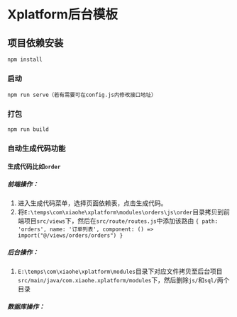 # Xplatform后台模板

## 项目依赖安装
```
npm install
```

### 启动
```
npm run serve（若有需要可在config.js内修改接口地址）
```

### 打包
```
npm run build
```

### 自动生成代码功能
#### 生成代码比如`order`
##### 前端操作：
1. 进入生成代码菜单，选择页面依赖表，点击生成代码。
2. 将`E:\temps\com\xiaohe\xplatform\modules\orders\js\order`目录拷贝到前端项目`src/views`下，然后在`src/route/routes.js`中添加该路由 `{ path: 'orders', name: '订单列表', component: () => import("@/views/orders/orders") }`
##### 后台操作：
1. `E:\temps\com\xiaohe\xplatform\modules`目录下对应文件拷贝至后台项目`src/main/java/com.xiaohe.xplatform/modules`下，然后删除`js/`和`sql/`两个目录
##### 数据库操作：

###


### 
